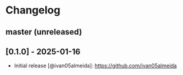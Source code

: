 # Changelog

## master (unreleased)

## [0.1.0] - 2025-01-16

- Initial release
[@ivan05almeida]: https://github.com/ivan05almeida
